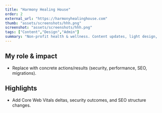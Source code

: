 ```yaml
---
title: "Harmony Healing House"
order: 2
external_url: "https://harmonyhealinghouse.com"
thumb: "assets/screenshots/hhh.png"
screenshot: "assets/screenshots/hhh.png"
tags: ["Content","Design","Admin"]
summary: "Non-profit health & wellness. Content updates, light design, admin."
---
```


## My role & impact
- Replace with concrete actions/results (security, performance, SEO, migrations).

## Highlights
- Add Core Web Vitals deltas, security outcomes, and SEO structure changes.
